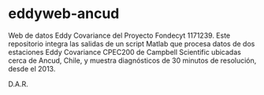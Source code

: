 # eddyweb-ancud
Web de datos Eddy Covariance del Proyecto Fondecyt 1171239. Este repositorio integra las salidas de un script Matlab que procesa datos de dos estaciones Eddy Covariance CPEC200 de Campbell Scientific ubicadas cerca de Ancud, Chile, y muestra diagnósticos de 30 minutos de resolución, desde el 2013.

D.A.R.
